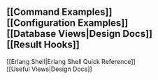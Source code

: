 [[Command Examples]]  
[[Configuration Examples]]  
[[Database Views|Design Docs]]  
[[Result Hooks]]  
-----
[[Erlang Shell|Erlang Shell Quick Reference]]  
[[Useful Views|Design Docs]]  